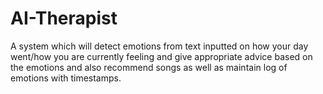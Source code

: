 # AI-Therapist
A system which will detect emotions from text inputted on how your day went/how you are currently feeling and give appropriate advice based on the emotions and also recommend songs as well as maintain log of emotions with timestamps.
